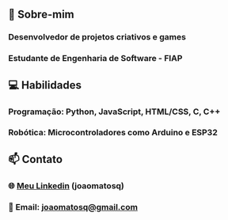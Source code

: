 ##    📃 Sobre-mim
###  Desenvolvedor de projetos criativos e games
###  Estudante de Engenharia de Software - FIAP

##   💻 Habilidades

###  Programação: Python, JavaScript, HTML/CSS, C, C++
###  Robótica: Microcontroladores como Arduino e ESP32

##   📫 Contato

###  🌐 [Meu Linkedin](https://www.linkedin.com/in/joaomatosq) (joaomatosq)
###  📧 Email: joaomatosq@gmail.com

